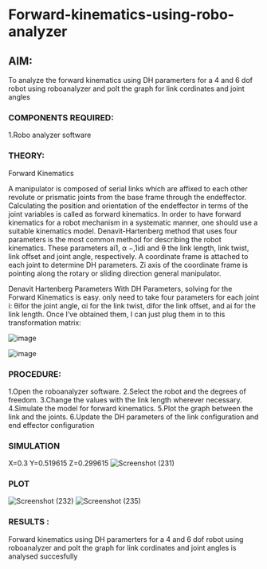 # Forward-kinematics-using-robo-analyzer

## AIM: 
To analyze the forward kinematics using DH paramerters for a 4 and 6 dof robot using roboanalyzer and polt the graph for link cordinates and joint angles
### COMPONENTS REQUIRED:
1.Robo analyzer software  


### THEORY: 
  
Forward Kinematics

A manipulator is composed of serial links which are affixed to each other revolute or prismatic joints from the base frame through the endeffector. 
Calculating the position and orientation of the endeffector in terms of the joint variables is called as forward kinematics. 
In order to have forward kinematics for a robot mechanism in a systematic manner, one should use a suitable kinematics model. 
Denavit-Hartenberg method that uses four parameters is the most common method for describing the robot kinematics. 
These parameters ai1, α −,1idi and θ the link length, link twist, link offset and joint angle, respectively. 
A coordinate frame is attached to each joint to determine DH parameters. Zi axis of the coordinate frame is pointing along the rotary or sliding direction general manipulator.

Denavit Hartenberg Parameters
With DH Parameters, solving for the Forward Kinematics is easy.  only need to take four parameters for each joint 
i: θifor the joint angle, 
αi for the link twist, 
difor the link offset, and 
ai for the link length. Once I’ve obtained them, I can just plug them in to this transformation matrix:


![image](https://user-images.githubusercontent.com/36288975/170172719-ed7befc9-2894-4344-bfd5-be831bb05308.png)

 ![image](https://user-images.githubusercontent.com/36288975/170172766-b8aeb788-7fd7-4de7-b340-f04656707ebd.png)

 

### PROCEDURE:

1.Open the roboanalyzer software.
2.Select the robot and the degrees of freedom.
3.Change the values with the link length wherever necessary.
4.Simulate the model for forward kinematics.
5.Plot the graph between the link and the joints.
6.Update the DH parameters of the link configuration and end effector configuration




### SIMULATION 
X=0.3
Y=0.519615
Z=0.299615
![Screenshot (231)](https://user-images.githubusercontent.com/94508142/174299655-2eeea460-8d3f-4c19-8a17-dfdd5bbe118d.png)

 
 
 
 
 
 
 ### PLOT 
 ![Screenshot (232)](https://user-images.githubusercontent.com/94508142/174299831-0d1895da-d13e-4961-b424-10479fdecb32.png)
![Screenshot (235)](https://user-images.githubusercontent.com/94508142/174299867-f4bb2db2-3780-41db-b885-352243d93565.png)


### RESULTS :  
Forward kinematics using DH paramerters for a 4 and 6 dof robot using roboanalyzer and polt the graph for link cordinates and joint angles is analysed succesfully

